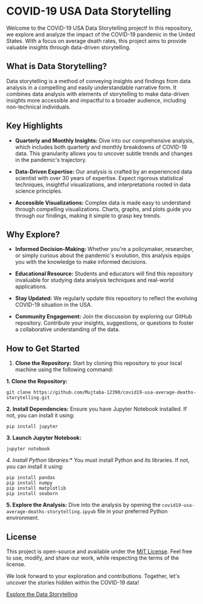 # COVID-19 USA Data Storytelling

Welcome to the COVID-19 USA Data Storytelling project! In this repository, we explore and analyze the impact of the COVID-19 pandemic in the United States. With a focus on average death rates, this project aims to provide valuable insights through data-driven storytelling.

## What is Data Storytelling?

Data storytelling is a method of conveying insights and findings from data analysis in a compelling and easily understandable narrative form. It combines data analysis with elements of storytelling to make data-driven insights more accessible and impactful to a broader audience, including non-technical individuals.

## Key Highlights

- **Quarterly and Monthly Insights:** Dive into our comprehensive analysis, which includes both quarterly and monthly breakdowns of COVID-19 data. This granularity allows you to uncover subtle trends and changes in the pandemic's trajectory.

- **Data-Driven Expertise:** Our analysis is crafted by an experienced data scientist with over 30 years of expertise. Expect rigorous statistical techniques, insightful visualizations, and interpretations rooted in data science principles.

- **Accessible Visualizations:** Complex data is made easy to understand through compelling visualizations. Charts, graphs, and plots guide you through our findings, making it simple to grasp key trends.

## Why Explore?

- **Informed Decision-Making:** Whether you're a policymaker, researcher, or simply curious about the pandemic's evolution, this analysis equips you with the knowledge to make informed decisions.

- **Educational Resource:** Students and educators will find this repository invaluable for studying data analysis techniques and real-world applications.

- **Stay Updated:** We regularly update this repository to reflect the evolving COVID-19 situation in the USA.

- **Community Engagement:** Join the discussion by exploring our GitHub repository. Contribute your insights, suggestions, or questions to foster a collaborative understanding of the data.

## How to Get Started

1. **Clone the Repository:** Start by cloning this repository to your local machine using the following command:

**1. Clone the Repository:**
```
git clone https://github.com/Mujtaba-12390/covid19-usa-average-deaths-storytelling.git
```
**2. Install Dependencies:**
Ensure you have Jupyter Notebook installed. If not, you can install it using:
```
pip install jupyter
```
**3. Launch Jupyter Notebook:**
```
jupyter notebook
```
*4. Install Python libraries:**
You must install Python and its libraries. If not, you can install it using:
```
pip install pandas
pip install numpy
pip install matplotlib
pip install seaborn
```

 **5. Explore the Analysis:** Dive into the analysis by opening the `covid19-usa-average-deaths-storytelling.ipyub` file in your preferred Python environment.

## License

This project is open-source and available under the [MIT License](https://github.com/Mujtaba-12390/covid19-usa-average-deaths-storytelling/blob/main/LICENSE). Feel free to use, modify, and share our work, while respecting the terms of the license.

We look forward to your exploration and contributions. Together, let's uncover the stories hidden within the COVID-19 data!

[Explore the Data Storytelling](https://github.com/Mujtaba-12390/covid19-usa-average-deaths-storytelling)
